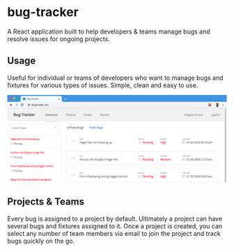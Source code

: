 # bug-tracker

A React application built to help developers & teams manage bugs and resolve issues for ongoing projects.

## Usage

Useful for individual or teams of developers who want to manage bugs and fixtures for various types of issues. Simple, clean and easy to use.

<img src="bug-tracker.png">

## Projects & Teams

Every bug is assigned to a project by default. Ultimately a project can have several bugs and fixtures assigned to it. Once a project is created, you can select any number of team members via email to join the project and track bugs quickly on the go.
